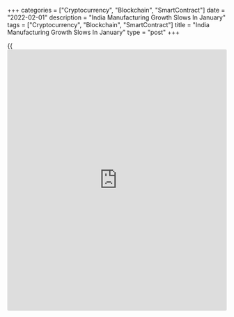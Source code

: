 +++
categories = ["Cryptocurrency", "Blockchain", "SmartContract"]
date = "2022-02-01"
description = "India Manufacturing Growth Slows In January"
tags = ["Cryptocurrency", "Blockchain", "SmartContract"]
title = "India Manufacturing Growth Slows In January"
type = "post"
+++

{{<iframe id="large-banner" src="https://www.bounty.group/#slide=28.0" width="100%" height="600" scrolling="no" style="border: 0px solid rgb(216, 221, 230); border-radius: 3px;">}}

India's manufacturing sector growth eased in January, survey results
from IHS Markit showed on Monday.

The manufacturing Purchasing Managers' Index fell to 54.0 in January
from 55.5 in December. A score above 50.0 indicates expansion.

"The latest PMI results indicated that the new wave of COVID-19 had a
mild impact on the performance of the Indian manufacturing sector,"
Pollyanna De Lima, economics associate director at IHS Markit, said.

Factory orders rose at the slowest rate in four months and international
sales increased at a weaker pace.

The overall sentiment dampened due to pandemic-related uncertainty and
inflation expectations, and the [business][1] confidence slipped to the
lowest in over one-and-a-half years.

The number of workforce declined in January, while input inventories
increased, with the rate of expansion being the lowest in five months.

Input costs increased substantially in January, but the overall rate of
inflation eased to the lowest in four months. Output prices rose at a
quicker rate.

Stocks of finished goods declined further in January and average lead
times lengthened moderately.

For comments and feedback [contact](https://www.playgroundfx.com/contact/): editorial@rtt[news](https://www.letsplayfx.com/blog/forex-news-website/).com

[Economic News][2]

 **What parts of the world are seeing the best (and worst) economic
performances lately? Click[here][3] to check out our [Econ Scorecard][3]
and find out! See up-to-the-moment [ranking](https://www.playgroundfx.com/blog/crypto-exchange-ranking/)s for the best and worst
performers in [GDP][4], [unemployment rate][5], [inflation][6] and much
more.**

   1. www.rtt[news](https://www.letsplayfx.com/blog/forex-news-website/).com/Content/Business.aspx
   2. www.rtt[news](https://www.letsplayfx.com/blog/forex-news-website/).com/Content/EconomicNews.aspx
   3. www.rtt[news](https://www.letsplayfx.com/blog/forex-news-website/).com/economic-scorecard/world-rank/industrial-production/highest-performance.aspx
   4. www.rtt[news](https://www.letsplayfx.com/blog/forex-news-website/).com/economic-scorecard/world-rank/GDP/highest-performance.aspx
   5. www.rtt[news](https://www.letsplayfx.com/blog/forex-news-website/).com/economic-scorecard/world-rank/unemployment-rate/lowest-performance.aspx
   6. www.rtt[news](https://www.letsplayfx.com/blog/forex-news-website/).com/economic-scorecard/world-rank/CPI/highest-performance.aspx